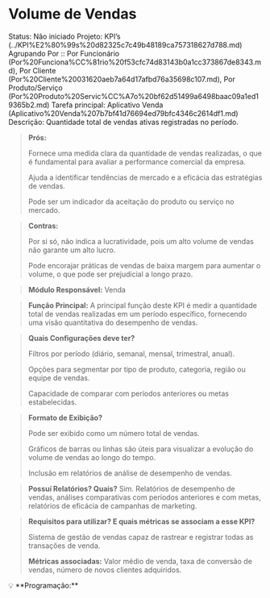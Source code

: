 # Volume de Vendas

Status: Não iniciado
Projeto: KPI’s (../KPI%E2%80%99s%20d82325c7c49b48189ca757318627d788.md)
Agrupando Por :: Por Funcionário (Por%20Funciona%CC%81rio%20f53cfc74d83143b0a1cc373867de8343.md), Por Cliente (Por%20Cliente%20031620aeb7a64d17afbd76a35698c107.md), Por Produto/Serviço (Por%20Produto%20Servic%CC%A7o%20bf62d51499a6498baac09a1ed19365b2.md)
Tarefa principal: Aplicativo Venda (Aplicativo%20Venda%207b7bf41d76694ed79bfc4346c2614df1.md)
Descrição: Quantidade total de vendas ativas registradas no período.

> **Prós:**
> 
> 
> Fornece uma medida clara da quantidade de vendas realizadas, o que é fundamental para avaliar a performance comercial da empresa.
> 
> Ajuda a identificar tendências de mercado e a eficácia das estratégias de vendas.
> 
> Pode ser um indicador da aceitação do produto ou serviço no mercado.
> 

> **Contras:**
> 
> 
> Por si só, não indica a lucratividade, pois um alto volume de vendas não garante um alto lucro.
> 
> Pode encorajar práticas de vendas de baixa margem para aumentar o volume, o que pode ser prejudicial a longo prazo.
> 

> **Módulo Responsável:**
Venda
> 

> **Função Principal:**
A principal função deste KPI é medir a quantidade total de vendas realizadas em um período específico, fornecendo uma visão quantitativa do desempenho de vendas.
> 

> **Quais Configurações deve ter?**
> 
> 
> Filtros por período (diário, semanal, mensal, trimestral, anual).
> 
> Opções para segmentar por tipo de produto, categoria, região ou equipe de vendas.
> 
> Capacidade de comparar com períodos anteriores ou metas estabelecidas.
> 

> **Formato de Exibição?**
> 
> 
> Pode ser exibido como um número total de vendas.
> 
> Gráficos de barras ou linhas são úteis para visualizar a evolução do volume de vendas ao longo do tempo.
> 
> Inclusão em relatórios de análise de desempenho de vendas.
> 

> **Possuí Relatórios? Quais?**
Sim. Relatórios de desempenho de vendas, análises comparativas com períodos anteriores e com metas, relatórios de eficácia de campanhas de marketing.
> 

> **Requisitos para utilizar? E quais métricas se associam a esse KPI?**
> 
> 
> Sistema de gestão de vendas capaz de rastrear e registrar todas as transações de venda.
> 
> **Métricas associadas:** 
> Valor médio de venda, taxa de conversão de vendas, número de novos clientes adquiridos.
> 

<aside>
💡 **Programação:**

</aside>